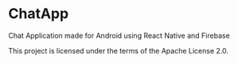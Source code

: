 # ChatApp

Chat Application made for Android using React Native and Firebase

This project is licensed under the terms of the Apache License 2.0.
